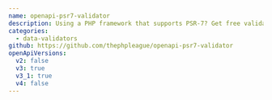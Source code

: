 ```yaml
---
name: openapi-psr7-validator
description: Using a PHP framework that supports PSR-7? Get free validation without writing a bunch of code, by registering this middleware and pointing it at your API description document.
categories:
  - data-validators
github: https://github.com/thephpleague/openapi-psr7-validator
openApiVersions:
  v2: false
  v3: true
  v3_1: true
  v4: false
---
```

